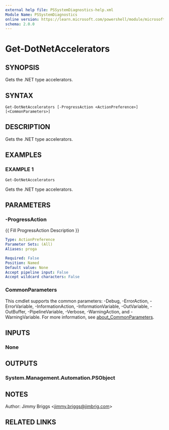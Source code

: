 ```yaml
---
external help file: PSSystemDiagnostics-help.xml
Module Name: PSSystemDiagnostics
online version: https://learn.microsoft.com/powershell/module/microsoft.powershell.management/get-computerinfo?view=powershell-7.5&WT.mc_id=ps-gethelp
schema: 2.0.0
---
```


# Get-DotNetAccelerators

## SYNOPSIS
Gets the .NET type accelerators.

## SYNTAX

```
Get-DotNetAccelerators [-ProgressAction <ActionPreference>] [<CommonParameters>]
```

## DESCRIPTION
Gets the .NET type accelerators.

## EXAMPLES

### EXAMPLE 1
```
Get-DotNetAccelerators
```

Gets the .NET type accelerators.

## PARAMETERS

### -ProgressAction
{{ Fill ProgressAction Description }}

```yaml
Type: ActionPreference
Parameter Sets: (All)
Aliases: proga

Required: False
Position: Named
Default value: None
Accept pipeline input: False
Accept wildcard characters: False
```

### CommonParameters
This cmdlet supports the common parameters: -Debug, -ErrorAction, -ErrorVariable, -InformationAction, -InformationVariable, -OutVariable, -OutBuffer, -PipelineVariable, -Verbose, -WarningAction, and -WarningVariable. For more information, see [about_CommonParameters](http://go.microsoft.com/fwlink/?LinkID=113216).

## INPUTS

### None
## OUTPUTS

### System.Management.Automation.PSObject
## NOTES
Author: Jimmy Briggs \<jimmy.briggs@jimbrig.com\>

## RELATED LINKS

